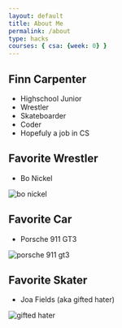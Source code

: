 ```yaml
---
layout: default
title: About Me
permalink: /about
type: hacks
courses: { csa: {week: 0} }
---
```


## Finn Carpenter
- Highschool Junior
- Wrestler
- Skateboarder
- Coder
- Hopefuly a job in CS

## Favorite Wrestler
- Bo Nickel

![bo nickel]({{site.baseurl}}/images/bo_nickel.jpeg)

## Favorite Car
- Porsche 911 GT3

![porsche 911 gt3]({{site.baseurl}}/images/gt3.jpg)

## Favorite Skater
- Joa Fields (aka gifted hater)

![gifted hater]({{site.baseurl}}/images/gifted_hater.png)

